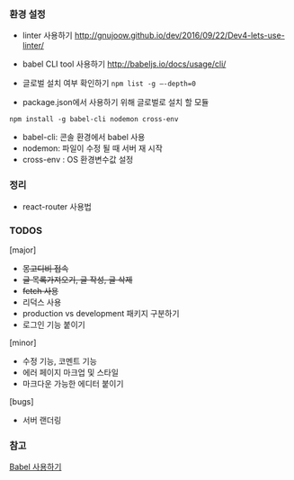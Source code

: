 ### 환경 설정

* linter 사용하기
http://gnujoow.github.io/dev/2016/09/22/Dev4-lets-use-linter/

* babel CLI tool 사용하기
http://babeljs.io/docs/usage/cli/

* 글로벌 설치 여부 확인하기
`
npm list -g —-depth=0
`

* package.json에서 사용하기 위해 글로벌로 설치 할 모듈

`
npm install -g babel-cli nodemon cross-env
`

- babel-cli: 콘솔 환경에서 babel 사용
- nodemon: 파일이 수정 될 때 서버 재 시작
- cross-env : OS 환경변수값 설정

### 정리

- react-router 사용법

### TODOS

[major]
- ~~몽고디비 접속~~
- ~~글 목록가져오기, 글 작성, 글 삭제~~
- ~~fetch 사용~~
- 리덕스 사용
- production vs development 패키지 구분하기
- 로그인 기능 붙이기  

[minor]
- 수정 기능, 코멘트 기능
- 에러 페이지 마크업 및 스타일
- 마크다운 가능한 에디터 붙이기

[bugs]
- 서버 랜더링

### 참고

[Babel 사용하기](https://blog.outsider.ne.kr/1176)

